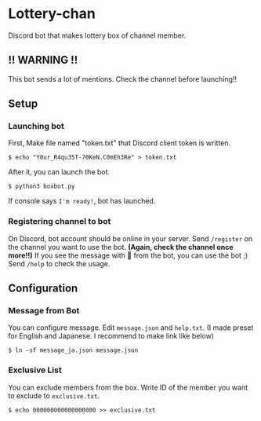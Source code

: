 # Lottery-chan
Discord bot that makes lottery box of channel member.

## !! WARNING !!
This bot sends a lot of mentions. Check the channel before launching!!

## Setup
### Launching bot
First, Make file named "token.txt" that Discord client token is written.
```
$ echo "Y0ur_R4qu35T-70KeN.C0mEh3Re" > token.txt
```
After it, you can launch the bot.
```
$ python3 boxbot.py
```

If console says `I'm ready!`, bot has launched.

### Registering channel to bot
On Discord, bot account should be online in your server. Send `/register` on the channel you want to use the bot. **(Again, check the channel once more!!)** If you see the message with :tada: from the bot, you can use the bot ;) Send `/help` to check the usage.

## Configuration
### Message from Bot
You can configure message. Edit `message.json` and `help.txt`. (I made preset for English and Japanese. I recommend to make link like below)
```
$ ln -sf message_ja.json message.json
```
### Exclusive List
You can exclude members from the box. Write ID of the member you want to exclude to `exclusive.txt`.
```
$ echo 000000000000000000 >> exclusive.txt
```

